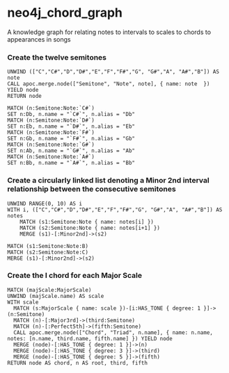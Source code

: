 # neo4j_chord_graph
A knowledge graph for relating notes to intervals to scales to chords to appearances in songs

### Create the twelve semitones
```
UNWIND (["C","C#","D","D#","E","F","F#","G", "G#","A", "A#","B"]) AS note
CALL apoc.merge.node(["Semitone", "Note", note], { name: note  }) YIELD node
RETURN node

MATCH (n:Semitone:Note:`C#`)
SET n:Db, n.name = "`C#`", n.alias = "Db"
MATCH (n:Semitone:Note:`D#`)
SET n:Eb, n.name = "`D#`", n.alias = "Eb"
MATCH (n:Semitone:Note:`F#`)
SET n:Gb, n.name = "`F#`", n.alias = "Gb"
MATCH (n:Semitone:Note:`G#`)
SET n:Ab, n.name = "`G#`", n.alias = "Ab"
MATCH (n:Semitone:Note:`A#`)
SET n:Bb, n.name = "`A#`", n.alias = "Bb"
```
### Create a circularly linked list denoting a Minor 2nd interval relationship between the consecutive semitones
```
UNWIND RANGE(0, 10) AS i
WITH i, (["C","C#","D","D#","E","F","F#","G", "G#","A", "A#","B"]) AS notes
    MATCH (s1:Semitone:Note { name: notes[i] }) 
    MATCH (s2:Semitone:Note { name: notes[i+1] }) 
    MERGE (s1)-[:Minor2nd]->(s2)

MATCH (s1:Semitone:Note:B)
MATCH (s2:Semitone:Note:C)
MERGE (s1)-[:Minor2nd]->(s2)
```

### Create the I chord for each Major Scale
```
MATCH (majScale:MajorScale)
UNWIND (majScale.name) AS scale
WITH scale
  MATCH (s:MajorScale { name: scale })-[i:HAS_TONE { degree: 1 }]->(n:Semitone)
  MATCH (n)-[:Major3rd]->(third:Semitone)
  MATCH (n)-[:Perfect5th]->(fifth:Semitone)
  CALL apoc.merge.node(["Chord", "Triad", n.name], { name: n.name, notes: [n.name, third.name, fifth.name] }) YIELD node
  MERGE (node)-[:HAS_TONE { degree: 1 }]->(n)
  MERGE (node)-[:HAS_TONE { degree: 3 }]->(third)
  MERGE (node)-[:HAS_TONE { degree: 5 }]->(fifth)
RETURN node AS chord, n AS root, third, fifth
```
